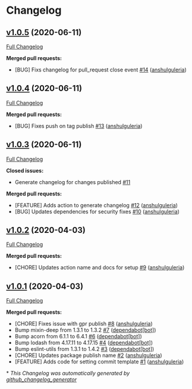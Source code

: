 # Changelog

## [v1.0.5](https://github.com/amzn/git-commit-template/tree/v1.0.5) (2020-06-11)

[Full Changelog](https://github.com/amzn/git-commit-template/compare/v1.0.4...v1.0.5)

**Merged pull requests:**

- \[BUG\] Fixs changelog for pull\_request close event [\#14](https://github.com/amzn/git-commit-template/pull/14) ([anshulguleria](https://github.com/anshulguleria))

## [v1.0.4](https://github.com/amzn/git-commit-template/tree/v1.0.4) (2020-06-11)

[Full Changelog](https://github.com/amzn/git-commit-template/compare/v1.0.3...v1.0.4)

**Merged pull requests:**

- \[BUG\] Fixes push on tag publish [\#13](https://github.com/amzn/git-commit-template/pull/13) ([anshulguleria](https://github.com/anshulguleria))

## [v1.0.3](https://github.com/amzn/git-commit-template/tree/v1.0.3) (2020-06-11)

[Full Changelog](https://github.com/amzn/git-commit-template/compare/v1.0.2...v1.0.3)

**Closed issues:**

- Generate changelog for changes published [\#11](https://github.com/amzn/git-commit-template/issues/11)

**Merged pull requests:**

- \[FEATURE\] Adds action to generate changelog [\#12](https://github.com/amzn/git-commit-template/pull/12) ([anshulguleria](https://github.com/anshulguleria))
- \[BUG\] Updates dependencies for security fixes [\#10](https://github.com/amzn/git-commit-template/pull/10) ([anshulguleria](https://github.com/anshulguleria))

## [v1.0.2](https://github.com/amzn/git-commit-template/tree/v1.0.2) (2020-04-03)

[Full Changelog](https://github.com/amzn/git-commit-template/compare/v1.0.1...v1.0.2)

**Merged pull requests:**

- \[CHORE\] Updates action name and docs for setup [\#9](https://github.com/amzn/git-commit-template/pull/9) ([anshulguleria](https://github.com/anshulguleria))

## [v1.0.1](https://github.com/amzn/git-commit-template/tree/v1.0.1) (2020-04-03)

[Full Changelog](https://github.com/amzn/git-commit-template/compare/26e4df7b5d03f890e29c0b8634a39ce86da9ce38...v1.0.1)

**Merged pull requests:**

- \[CHORE\] Fixes issue with gpr publish [\#8](https://github.com/amzn/git-commit-template/pull/8) ([anshulguleria](https://github.com/anshulguleria))
- Bump mixin-deep from 1.3.1 to 1.3.2 [\#7](https://github.com/amzn/git-commit-template/pull/7) ([dependabot[bot]](https://github.com/apps/dependabot))
- Bump acorn from 6.1.1 to 6.4.1 [\#6](https://github.com/amzn/git-commit-template/pull/6) ([dependabot[bot]](https://github.com/apps/dependabot))
- Bump lodash from 4.17.11 to 4.17.15 [\#4](https://github.com/amzn/git-commit-template/pull/4) ([dependabot[bot]](https://github.com/apps/dependabot))
- Bump eslint-utils from 1.3.1 to 1.4.2 [\#3](https://github.com/amzn/git-commit-template/pull/3) ([dependabot[bot]](https://github.com/apps/dependabot))
- \[CHORE\] Updates package publish name [\#2](https://github.com/amzn/git-commit-template/pull/2) ([anshulguleria](https://github.com/anshulguleria))
- \[FEATURE\] Adds code for setting commit template [\#1](https://github.com/amzn/git-commit-template/pull/1) ([anshulguleria](https://github.com/anshulguleria))



\* *This Changelog was automatically generated by [github_changelog_generator](https://github.com/github-changelog-generator/github-changelog-generator)*
